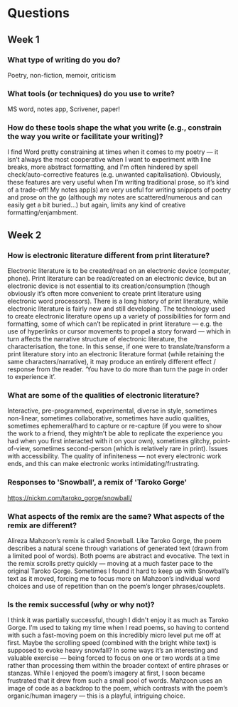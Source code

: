 # Questions

## Week 1

### What type of writing do you do?
Poetry, non-fiction, memoir, criticism

### What tools (or techniques) do you use to write?
MS word, notes app, Scrivener, paper!

### How do these tools shape the what you write (e.g., constrain the way you write or facilitate your writing)?
I find Word pretty constraining at times when it comes to my poetry — it isn’t always the most cooperative when I want to experiment with line breaks, more abstract formatting, and I'm often hindered by spell check/auto-corrective features (e.g. unwanted capitalisation). Obviously, these features are very useful when I’m writing traditional prose, so it’s kind of a trade-off! My notes app(s) are very useful for writing snippets of poetry and prose on the go (although my notes are scattered/numerous and can easily get a bit buried…) but again, limits any kind of creative formatting/enjambment. 

## Week 2

### How is electronic literature different from print literature? 

Electronic literature is to be created/read on an electronic device (computer, phone). Print literature can be read/created on an electronic device, but an electronic device is not essential to its creation/consumption (though obviously it’s often more convenient to create print literature using electronic word processors). There is a long history of print literature, while electronic literature is fairly new and still developing. The technology used to create electronic literature opens up a variety of possibilities for form and formatting, some of which can’t be replicated in print literature — e.g. the use of hyperlinks or cursor movements to propel a story forward — which in turn affects the narrative structure of electronic literature, the characterisation, the tone. In this sense, if one were to translate/transform a print literature story into an electronic literature format (while retaining the same characters/narrative), it may produce an entirely different effect / response from the reader. ‘You have to do more than turn the page in order to experience it’. 

### What are some of the qualities of electronic literature? 

Interactive, pre-programmed, experimental, diverse in style, sometimes non-linear, sometimes collaborative, sometimes have audio qualities, sometimes ephemeral/hard to capture or re-capture (if you were to show the work to a friend, they mightn’t be able to replicate the experience you had when you first interacted with it on your own), sometimes glitchy, point-of-view, sometimes second-person (which is relatively rare in print). Issues with accessibility. The quality of infiniteness — not every electronic work ends, and this can make electronic works intimidating/frustrating. 

### Responses to 'Snowball', a remix of 'Taroko Gorge'

https://nickm.com/taroko_gorge/snowball/

### What aspects of the remix are the same? What aspects of the remix are different?

Alireza Mahzoon’s remix is called Snowball. Like Taroko Gorge, the poem describes a natural scene through variations of generated text (drawn from a limited pool of words). Both poems are abstract and evocative. The text in the remix scrolls pretty quickly — moving at a much faster pace to the original Taroko Gorge. Sometimes I found it hard to keep up with Snowball’s text as it moved, forcing me to focus more on Mahzoon’s individual word choices and use of repetition than on the poem’s longer phrases/couplets. 

### Is the remix successful (why or why not)?

I think it was partially successful, though I didn't enjoy it as much as Taroko Gorge. I’m used to taking my time when I read poems, so having to contend with such a fast-moving poem on this incredibly micro level put me off at first. Maybe the scrolling speed (combined with the bright white text) is supposed to evoke heavy snowfall? In some ways it’s an interesting and valuable exercise — being forced to focus on one or two words at a time rather than processing them within the broader context of entire phrases or stanzas. While I enjoyed the poem’s imagery at first, I soon became frustrated that it drew from such a small pool of words. Mahzoon uses an image of code as a backdrop to the poem, which contrasts with the poem’s organic/human imagery — this is a playful, intriguing choice. 
